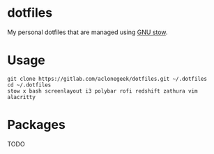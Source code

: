 # dotfiles
My personal dotfiles that are managed using [GNU stow](https://www.gnu.org/software/stow/).

# Usage
``` shell
git clone https://gitlab.com/aclonegeek/dotfiles.git ~/.dotfiles
cd ~/.dotfiles
stow x bash screenlayout i3 polybar rofi redshift zathura vim alacritty
```

# Packages
TODO
